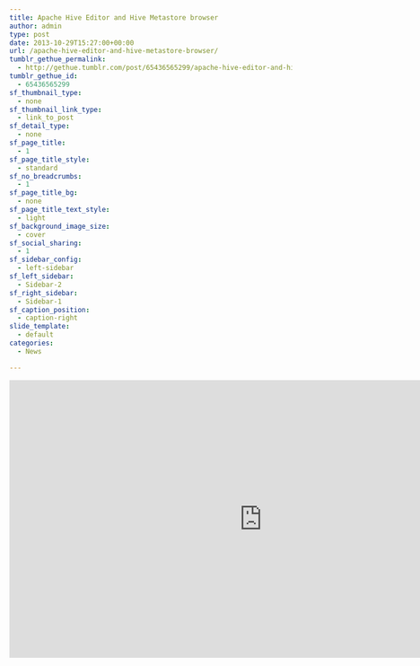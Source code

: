 ```yaml
---
title: Apache Hive Editor and Hive Metastore browser
author: admin
type: post
date: 2013-10-29T15:27:00+00:00
url: /apache-hive-editor-and-hive-metastore-browser/
tumblr_gethue_permalink:
  - http://gethue.tumblr.com/post/65436565299/apache-hive-editor-and-hive-metastore-browser
tumblr_gethue_id:
  - 65436565299
sf_thumbnail_type:
  - none
sf_thumbnail_link_type:
  - link_to_post
sf_detail_type:
  - none
sf_page_title:
  - 1
sf_page_title_style:
  - standard
sf_no_breadcrumbs:
  - 1
sf_page_title_bg:
  - none
sf_page_title_text_style:
  - light
sf_background_image_size:
  - cover
sf_social_sharing:
  - 1
sf_sidebar_config:
  - left-sidebar
sf_left_sidebar:
  - Sidebar-2
sf_right_sidebar:
  - Sidebar-1
sf_caption_position:
  - caption-right
slide_template:
  - default
categories:
  - News

---
```

<iframe src="http://www.slideshare.net/slideshow/embed_code/27695672" height="495" width="900" frameborder="0" marginwidth="0" marginheight="0" scrolling="no"></iframe>
